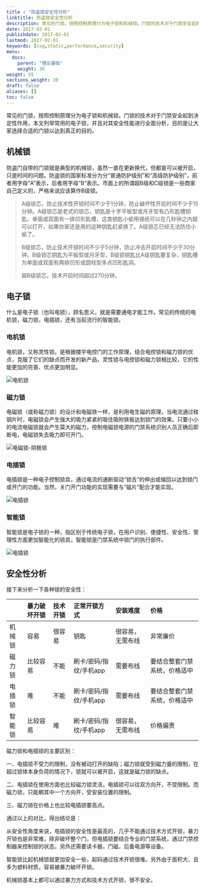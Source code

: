 ```yaml
---
title : "防盗锁安全性分析"
linktitle: 防盗锁安全性分析
description: 常见的门锁，按照控制原理分为电子锁和机械锁。门锁的技术对于门禁安全起到决定性作用，本文列举常用的电子锁，并且对其安全性能进行全面分析，目的是让大家选择合适的门锁以达到真正的目的。
date: 2017-02-01
publishdate: 2017-02-01
lastmod: 2017-02-01
keywords: [ssg,static,performance,security]
menu:
  docs:
    parent: "理论基础"
    weight: 30
weight: 55
sections_weight: 30
draft: false
aliases: []
toc: false
---
```


常见的门锁，按照控制原理分为电子锁和机械锁。门锁的技术对于门禁安全起到决定性作用，本文列举常用的电子锁，并且对其安全性能进行全面分析，目的是让大家选择合适的门锁以达到真正的目的。

## 机械锁

防盗门自带的门锁就是典型的机械锁，虽然一直在更新换代，但都是可以被开启，只是时间的问题。防盗锁的国家标准分为分“普通防护级别”和“高级防护级别”，前者用字母“A”表示，后者用字母“B”表示。市面上的所谓超B级和C级锁是一些商家自己定义的，严格来说应该算作B级锁。

> A级锁芯，防止技术性开锁时间不少于1分钟，防止破坏性开启时间不少于15分钟。A级锁芯是老式的锁芯，钥匙是十字平板型或月牙型有凸形匙槽钥匙，单面或双面有一排凹形匙槽，这类钥匙小偷用锡纸可以在几秒钟之内就可以打开，如果你家还是用的这种钥匙赶紧换了。A级锁芯已经无法防住小偷了。
>
> B级锁芯，防止技术开锁时间不少于5分钟，防止冲击开启时间不少于30分钟。B级锁芯钥匙为平板型或月牙型，B级锁钥匙比A级钥匙要复杂，钥匙槽为单面或双面有两排凹形或圆柱型多点凹形匙洞。
>
> 超B级锁芯，技术开启时间超过270分钟。

## 电子锁

什么是电子锁（也叫电锁），顾名思义，就是需要通电才能工作。常见的传统的电机锁，磁力锁，电插锁，还有当前流行的智能锁。

### 电机锁

电机锁，又称灵性锁。是根据楼宇电控门的工作原理，结合电控锁和磁力锁的优点，克服了它们的缺点而开发的新产品，灵性锁与电控锁和磁力锁相比较，它的性能更加的完善、优点更加明显。

![电机锁](/help/node1/lock-safety-analysis/images/intelligent-electric-lock.jpg)

### 磁力锁

电磁锁（或称磁力锁）的设计和电磁铁一样，是利用电生磁的原理，当电流通过硅钢片时，电磁锁会产生强大的吸力紧紧的吸住吸附铁板达到锁门的效果。只要小小的电流电磁锁就会产生莫大的磁力，控制电磁锁电源的门禁系统识别人员正确后即断电，电磁锁失去吸力即可开门。

![电磁锁-阴极锁](/help/node1/lock-safety-analysis/images/electric-Strike-lock.jpg)

### 电插锁

电插锁是一种电子控制锁具，通过电流的通断驱动“锁舌”的伸出或缩回以达到锁门或开门的功能。当然，关门开门功能的实现需要与“磁片”配合才能实现。

![电插锁](/help/node1/lock-safety-analysis/images/electric-bolt-lock.jpg)

### 智能锁

智能锁是电子锁的一种，指区别于传统电子锁，在用户识别、便捷性、安全性、管理性方面更加智能化的锁具，智能锁是门禁系统中锁门的执行部件。

![电插锁](/help/node1/lock-safety-analysis/images/intelligentlock.jpg)

## 安全性分析

接下来分析一下各种锁的安全性：

|  | 暴力破坏开锁 | 技术开锁 | 正常开锁方式 | 安装难度 | 价格 |
| :-- | :-- | :-- | :-- | :-- | :-- |
| 机械锁 | 容易 | 很容易 | 钥匙 | 很容易，无需布线 | 非常廉价 |
| 磁力锁 | 比较容易 | 不能 | 刷卡/密码/指纹/手机app | 需要布线 | 要结合整套门禁系统，价格适中 |
| 电插锁 | 难 | 不能 | 刷卡/密码/指纹/手机app | 需要布线 | 要结合整套门禁系统，价格适中 |
| 智能锁 | 比较容易 | 难 | 刷卡/密码/指纹/手机app | 很容易，无需布线 | 价格偏贵 |

磁力锁和电插锁的主要区别：

一、电插锁不受力的限制，没有被动打开的缺陷；磁力锁就受到磁力量的限制，在超过锁体本身负荷的情况下，锁就可以被开启，这就是磁力锁的缺点。

二、电插锁在使用方面也比较磁力锁灵活，电插锁可以往双方向开，不受限制。而磁力锁，只能朝其中一个方向开，受安装位置的限制。

三、磁力锁在价格上也比较电插锁要高点。

通过以上的对比，得出结论是：

从安全性角度来说，电插锁的安全性是最高的，几乎不能通过技术方式开锁，暴力开锁也是非常难，除非破坏整个门，但电插锁要结合专业的门禁系统，通过门禁控制器来控制锁的状态，另外还需要读卡器，门磁，后备电源等设备。

智能锁比起机械锁就更加安全一些，起码通过技术开锁很难。另外由于面积大、且多为塑料材质，容易被暴力破坏开锁。

机械锁基本上都可以通过暴力方式和技术方式开锁，很不安全。